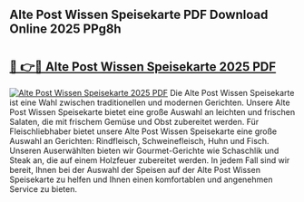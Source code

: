 ## Alte Post Wissen Speisekarte PDF Download Online 2025 PPg8h

# <h2><a href="http://gc5fvgr.nevu.top/?p=Alte+Post+Wissen+Speisekarte">🔗 👉🔴 Alte Post Wissen Speisekarte 2025 PDF</a></h2>

[![Alte Post Wissen Speisekarte 2025 PDF](https://i.imgur.com/dBaPXMq.png)](http://gc5fvgr.nevu.top/?p=Alte+Post+Wissen+Speisekarte)
Die Alte Post Wissen Speisekarte ist eine Wahl zwischen traditionellen und modernen Gerichten. Unsere Alte Post Wissen Speisekarte bietet eine große Auswahl an leichten und frischen Salaten, die mit frischem Gemüse und Obst zubereitet werden. Für Fleischliebhaber bietet unsere Alte Post Wissen Speisekarte eine große Auswahl an Gerichten: Rindfleisch, Schweinefleisch, Huhn und Fisch. Unseren Auserwählten bieten wir Gourmet-Gerichte wie Schaschlik und Steak an, die auf einem Holzfeuer zubereitet werden. In jedem Fall sind wir bereit, Ihnen bei der Auswahl der Speisen auf der Alte Post Wissen Speisekarte zu helfen und Ihnen einen komfortablen und angenehmen Service zu bieten.
